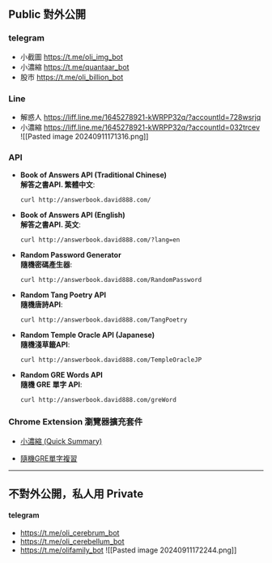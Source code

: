 
## Public 對外公開
### telegram 
- 小截圖 https://t.me/oli_img_bot
- 小濃縮 https://t.me/quantaar_bot
- 股市 https://t.me/oli_billion_bot

### Line 
- 解惑人 https://liff.line.me/1645278921-kWRPP32q/?accountId=728wsrjq
- 小濃縮 https://liff.line.me/1645278921-kWRPP32q/?accountId=032trcev
![[Pasted image 20240911171316.png]]
### API
- **Book of Answers API (Traditional Chinese)**  
    **解答之書API. 繁體中文**:

    ```shell
    curl http://answerbook.david888.com/
    ```
    
- **Book of Answers API (English)**  
    **解答之書API. 英文**:
    
    ```shell
    curl http://answerbook.david888.com/?lang=en
    ```
    
- **Random Password Generator**  
    **隨機密碼產生器**:
    
    ```shell
    curl http://answerbook.david888.com/RandomPassword
    ```
    
- **Random Tang Poetry API**  
    **隨機唐詩API**:
    
    ```shell
    curl http://answerbook.david888.com/TangPoetry
    ```
    
- **Random Temple Oracle API (Japanese)**  
    **隨機淺草籤API**:
    
    ```shell
    curl http://answerbook.david888.com/TempleOracleJP
    ```
    
- **Random GRE Words API**  
    **隨機 GRE 單字 API**:
    
    ```shell
    curl http://answerbook.david888.com/greWord
    ```

### Chrome Extension  瀏覽器擴充套件

- [小濃縮 (Quick Summary)](https://chromewebstore.google.com/detail/%E5%B0%8F%E6%BF%83%E7%B8%AE-quick-summary/ilgegilcecmgnomacgjiklmhfgioekof?authuser=0&hl=zh-TW )

- [隨機GRE單字複習](https://chromewebstore.google.com/detail/random-gre-word-%E9%9A%A8%E6%A9%9F%E5%96%AE%E5%AD%97%E8%A4%87%E7%BF%92%E5%99%A8/mpbkdjjihhjjhmlnchkbpgfclhhdblap?hl=zh-TW&utm_source=ext_sidebar )

---
## 不對外公開，私人用 Private
#### telegram 

- https://t.me/oli_cerebrum_bot
- https://t.me/oli_cerebellum_bot
- https://t.me/olifamily_bot
![[Pasted image 20240911172244.png]]